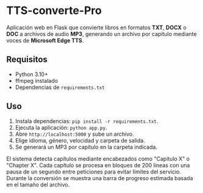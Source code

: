 # TTS-converte-Pro

Aplicación web en Flask que convierte libros en formatos **TXT**, **DOCX** o **DOC** a archivos de audio **MP3**, generando un archivo por capítulo mediante voces de **Microsoft Edge TTS**.

## Requisitos
- Python 3.10+
- ffmpeg instalado
- Dependencias de `requirements.txt`

## Uso
1. Instala dependencias: `pip install -r requirements.txt`.
2. Ejecuta la aplicación: `python app.py`.
3. Abre `http://localhost:5000` y sube un archivo.
4. Elige idioma, género, velocidad y carpeta de salida.
5. Se generará un MP3 por capítulo en la carpeta indicada.

El sistema detecta capítulos mediante encabezados como "Capítulo X" o "Chapter X". Cada capítulo se procesa en bloques de 200 líneas con una pausa de un segundo entre peticiones para evitar límites del servicio. Durante la conversión se muestra una barra de progreso estimada basada en el tamaño del archivo.
